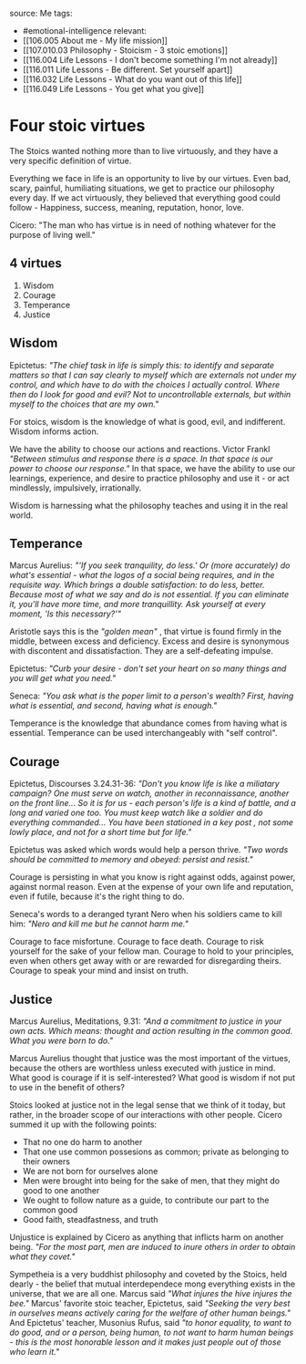 source: Me
tags: 
- #emotional-intelligence
relevant: 
- [[106.005 About me - My life mission]]
- [[107.010.03 Philosophy - Stoicism - 3 stoic emotions]]
- [[116.004 Life Lessons - I don't become something I'm not already]]
- [[116.011 Life Lessons - Be different. Set yourself apart]]
- [[116.032 Life Lessons - What do you want out of this life]]
- [[116.049 Life Lessons - You get what you give]]

# Four stoic virtues

The Stoics wanted nothing more than to live virtuously, and they have a very specific definition of virtue.

Everything we face in life is an opportunity to live by our virtues. Even bad, scary, painful, humiliating situations, we get to practice our philosophy every day. If we act virtuously, they believed that everything good could follow - Happiness, success, meaning, reputation, honor, love.

Cicero: "The man who has virtue is in need of nothing whatever for the purpose of living well."

## 4 virtues
1. Wisdom
2. Courage
3. Temperance
4. Justice

## Wisdom

Epictetus: _"The chief task in life is simply this: to identify and separate matters so that I can say clearly to myself which are externals not under my control, and which have to do with the choices I actually control. Where then do I look for good and evil? Not to uncontrollable externals, but within myself to the choices that are my own."_

For stoics, wisdom is the knowledge of what is good, evil, and indifferent. Wisdom informs action.

We have the ability to choose our actions and reactions. 
Victor Frankl _"Between stimulus and response there is a space. In that space is our power to choose our response."_
In that space, we have the ability to use our learnings, experience, and desire to practice philosophy and use it - or act mindlessly, impulsively, irrationally.

Wisdom is harnessing what the philosophy teaches and using it in the real world.

## Temperance

Marcus Aurelius: _"'If you seek tranquility, do less.' Or (more accurately) do what's essential - what the logos of a social being requires, and in the requisite way. Which brings a double satisfaction: to do less, better. Because most of what we say and do is not essential. If you can eliminate it, you'll have more time, and more tranquillity. Ask yourself at every moment, 'Is this necessary?'"_

Aristotle says this is the _"golden mean"_ , that virtue is found firmly in the middle, between excess and deficiency. Excess and desire is synonymous with discontent and dissatisfaction. They are a self-defeating impulse.

Epictetus: _"Curb your desire - don't set your heart on so many things and you will get what you need."_

Seneca: _"You ask what is the poper limit to a person's wealth? First, having what is essential, and second, having what is enough."_

Temperance is the knowledge that abundance comes from having what is essential.
Temperance can be used interchangeably with "self control".

## Courage

Epictetus, Discourses 3.24.31-36: _"Don't you know life is like a miliatary campaign? One must serve on watch, another in reconnaissance, another on the front line... So it is for us - each person's life is a kind of battle, and a long and varied one too. You must keep watch like a soldier and do everything commanded... You have been stationed in a key post , not some lowly place, and not for a short time but for life."_

Epictetus was asked which words would help a person thrive. _"Two words should be committed to memory and obeyed: persist and resist."_

Courage is persisting in what you know is right against odds, against power, against normal reason. Even at the expense of your own life and reputation, even if futile, because it's the right thing to do. 

Seneca's words to a deranged tyrant Nero when his soldiers came to kill him: _"Nero and kill me but he cannot harm me."_

Courage to face misfortune. Courage to face death. Courage to risk yourself for the sake of your fellow man. Courage to hold to your principles, even when others get away with or are rewarded for disregarding theirs. Courage to speak your mind and insist on truth.

## Justice

Marcus Aurelius, Meditations, 9.31: _"And a commitment to justice in your own acts. Which means: thought and action resulting in the common good. What you were born to do."_

Marcus Aurelius thought that justice was the most important of the virtues, because the others are worthless unless executed with justice in mind. What good is courage if it is self-interested? What good is wisdom if not put to use in the benefit of others?

Stoics looked at justice not in the legal sense that we think of it today, but rather, in the broader scope of our interactions with other people. Cicero summed it up with the following points:
- That no one do harm to another
- That one use common possesions as common; private as belonging to their owners
- We are not born for ourselves alone
- Men were brought into being for the sake of men, that they might do good to one another
- We ought to follow nature as a guide, to contribute our part to the common good
- Good faith, steadfastness, and truth

Unjustice is explained by Cicero as anything that inflicts harm on another being. _"For the most part, men are induced to inure others in order to obtain what they covet."_

Sympetheia is a very buddhist philosophy and coveted by the Stoics, held dearly - the belief that mutual interdependece mong everything exists in the universe, that we are all one. Marcus said _"What injures the hive injures the bee."_ Marcus' favorite stoic teacher, Epictetus, said _"Seeking the very best in ourselves means actively caring for the welfare of other human beings."_ And Epictetus' teacher, Musonius Rufus, said _"to honor equality, to want to do good, and or a person, being human, to not want to harm human beings - this is the most honorable lesson and it makes just people out of those who learn it."_